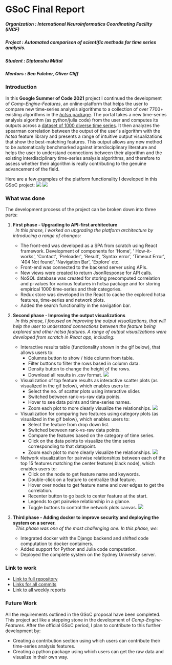# GSoC Final Report

##### Organization : International Neuroinformatics Coordinating Facility (INCF)

##### Project      : Automated comparison of scientific methods for time series analysis.

##### Student      : Diptanshu Mittal

##### Mentors      : Ben Fulcher, Oliver Cliff

### Introduction

In this **Google Summer of Code 2021** project I continued the development of *Comp-Engine-Features*, an online-platform
that helps the user to compare new time-series analysis algorithms to a collection of over 7700+ existing algorithms in
the [_hctsa_ package](https://github.com/benfulcher/hctsa). The portal takes a new time-series analysis algorithm (as
python/julia code) from the user and computes its outputs across
a [dataset of 1000 diverse time series](https://figshare.com/articles/1000_Empirical_Time_series/5436136). It then
analyzes the spearman correlation between the output of the user's algorithm with the _hctsa_ feature library and
presents a range of intuitive output visualizations that show the best-matching features. This output allows any new
method to be automatically benchmarked against interdisciplinary literature and helps the user to understand connections
between their algorithm and the existing interdisciplinary time-series analysis algorithms, and therefore to assess
whether their algorithm is really contributing to the genuine advancement of the field.

Here are a few examples of the platform functionality I developed in this GSoC project:
![](fun.gif)
![](docker+explore.gif)

### What was done

The development process of the project can be broken down into three parts:

1. **First phase - Upgrading to API-first architecture**  
   &nbsp; _In this phase, I worked on upgrading the platform architecture by introducing a range of changes:_

    * The front-end was developed as a SPA from scratch using React framework. Development of components for 'Home', '
      How-it-works', 'Contact', 'Preloader', 'Result', 'Syntax error', 'Timeout Error', '404 Not found', 'Navigation
      Bar', 'Explore' etc.
    * Front-end was connected to the backend server using APIs.
    * New views were created to return JsonResponse for API calls.
    * NoSQL database was created for storing precomputed correlation and p-values for various features in hctsa package
      and for storing empirical 1000 time-series and their categories.
    * Redux store was developed in the React to cache the explored hctsa features, time-series and network plots.
    * Added the search functionality in the navigation bar.


2. **Second phase - Improving the output visualizations**  
   &nbsp; _In this phase, I focused on improving the output visualizations, that will help the user to understand
   connections between the feature being explored and other hctsa features. A range of output visualizations were
   developed from scratch in React app, including:_
    * Interactive results table (functionality shown in the gif below), that allows users to:
        * Columns button to show / hide column from table.
        * Filter buttons to filter the rows based in column data.
        * Density button to change the height of the rows.
        * Download all results in .csv format.
    ![](table1edited.gif)
    * Visualization of top feature results as interactive scatter plots (as visualized in the gif below), which enables
      users to:
        * Select the no. of scatter plots using interactive slider.
        * Switched between rank-vs-raw data points.
        * Hover to see data points and time-series names.
        * Zoom each plot to more clearly visualize the relationships.
          ![](scatterplot1.gif)
    * Visualization for comparing two features using category plots (as visualized in the gif below), which enables
      users to:
        * Select the feature from drop down list.
        * Switched between rank-vs-raw data points.
        * Compare the features based on the category of time series.
        * Click on the data points to visualize the time series corresponding to that datapoint.
        * Zoom each plot to more clearly visualize the relationships.
          ![](category.gif)
    * Network visualization for pairwise relationships between each of the top 15 features matching the center feature(
      black node), which enables users to:
        * Click on the node to get feature name and keywords.
        * Double-click on a feature to centralize that feature.
        * Hover over nodes to get feature name and over edges to get the correlation.
        * Recenter button to go back to center feature at the start.
        * Legends to get pairwise relationship in a glance.
        * Toggle buttons to control the network plots canvas.
          ![](network.gif)


3. **Third phase - Adding docker to improve security and deploying the system on a server.**  
   &nbsp; _This phase was one of the most challenging one. In this phase, we:_

    * Integrated docker with the Django backend and shifted code computation to docker containers.
    * Added support for Python and Julia code computation.
    * Deployed the complete system on the Sydney University server.

### Link to work

* [Link to full repository](https://github.com/NeuralSystemsAndSignals/Comp-Engine-Features)
* [Links for all commits]()
* [Link to all weekly reports](https://drive.google.com/drive/folders/1AFOCfBi7diJDrial1N8fYX55vpZGoOjI?usp=sharing)

### Future Work

All the requirements outlined in the GSoC proposal have been completed. This project act like a stepping stone in the
development of _Comp-Engine-Features_. After the official GSoC period, I plan to contribute to this further development
by:

* Creating a contribution section using which users can contribute their time-series analysis features.
* Creating a python package using which users can get the raw data and visualize in their own way.
